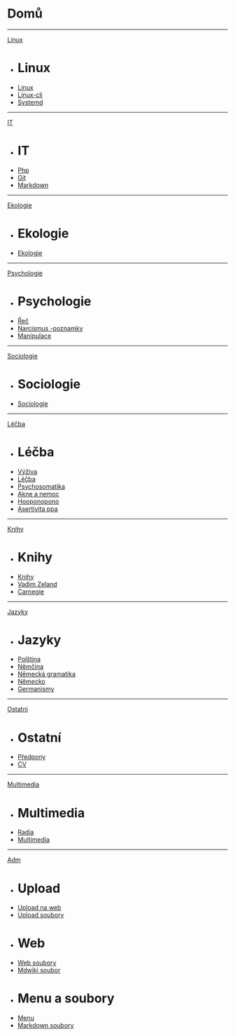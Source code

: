 # Domů
  
- - - -
[Linux]()

  * # Linux
  * [Linux](linux.md)
  * [Linux-cli](linux-cli.md)
  * [Systemd](systemd.md)
  
- - - -
[IT]()

  * # IT
  * [Php](php.md)
  * [Git](git.md)
  * [Markdown](markdown.md)
  
- - - -
[Ekologie]()

  * # Ekologie
  * [Ekologie](ekologie.md)
  
- - - -
[Psychologie]()

  * # Psychologie
  * [Řeč](rec.md)
  * [Narcismus -poznamky](narcismus_poznamky.md)
  * [Manipulace](manipulace.md)
  
- - - -  
  [Sociologie]()

  * # Sociologie
  * [Sociologie](sociologie.md)
  
- - - -
[Léčba]()

  * # Léčba
  * [Výživa](vyziva.md)
  * [Léčba](lecba.md)
  * [Psychosomatika](psychosomatika.md)
  * [Akne a nemoc](jak_poloha_akne_prozradi_co_mate_v_tele_nemocneho.md)
  * [Hooponopono](hooponopono.md)
  * [Asertivita ppa](asertivita_pro_pozemske_andely.md)
  
- - - -
[Knihy]()

  * # Knihy
  * [Knihy](knihy.md)
  * [Vadim Zeland](vadim-zeland.md)
  * [Carnegie](carnegie.md)
  
- - - -
[Jazyky]()

  * # Jazyky
  * [Polština](polstina.md)
  * [Němčina](nemcina.md)
  * [Německá gramatika](nemecko_gramatika.md)
  * [Německo](nemecko.md)
  * [Germanismy](germanismy.md)
  
- - - -
[Ostatni]()

  * # Ostatní
  * [Předpony](predpony.md)
  * [CV](zivotopis.md)

- - - -
[Multimedia]()

  * # Multimedia
  * [Radia](radia.md)
  * [Multimedia](mm.md)
 
- - - -
[Adm]()

  * # Upload
  * [Upload na web](upload.php)
  * [Upload soubory](https://github.com/bedjan/w1/blob/main/upload.php)
  * # Web
  * [Web soubory](https://github.com/bedjan/w1)
  * [Mdwiki soubor](https://github.com/bedjan/w1/blob/main/mdwiki.html)
  * # Menu a soubory
  * [Menu](https://github.com/bedjan/web/blob/main/navigation.md)
  * [Markdown soubory](https://github.com/bedjan/web)

